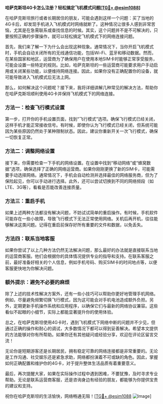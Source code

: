 **哈萨克斯坦4G卡怎么注册？轻松搞定飞机模式问题[[TG💪+ @esim1088](https://t.me/s/esim1088)]**

在哈萨克斯坦旅行或者长期居住的朋友，可能会遇到这样一个问题：买了当地的4G卡后，却发现手机进入飞机模式时网络就断了。这种情况让很多人感到非常苦恼，尤其是在急需联系或查找信息的时候。其实，这个问题并不是不可解决的，只要按照正确的步骤操作，就可以轻松搞定飞机模式下的网络连接问题。

首先，我们来了解一下为什么会出现这种现象。通常情况下，当你开启飞机模式时，手机会自动关闭所有的无线通信功能，包括Wi-Fi、蓝牙和移动数据。然而，在某些国家和地区，运营商为了确保用户在使用本地SIM卡时能够正常享受服务，可能会设置一些特定的规则。比如，哈萨克斯坦的一些运营商可能要求用户手动启用或关闭某些功能，以便维持网络连接。因此，如果你没有正确配置你的设备，就可能导致进入飞机模式后无法上网。

那么，如何解决这个问题呢？接下来，我将详细讲解几种常见的解决方法，帮助你在哈萨克斯坦顺利使用4G卡并保持飞机模式下的网络连接。

### 方法一：检查飞行模式设置

第一步，打开你的手机设置页面，找到“飞行模式”选项。确保飞行模式已经关闭，这样手机才能正常接收信号。有时候，即使你认为飞行模式已经关闭，但系统可能因为某些原因仍然处于某种限制状态。因此，建议你重新开关一次飞行模式，确保一切恢复正常。

### 方法二：调整网络设置

接下来，你需要检查一下手机的网络设置。在设置中找到“移动网络”或“蜂窝数据”选项，确保选择了正确的网络运营商。如果你刚刚更换了新的SIM卡，可能需要手动选择网络。通常情况下，手机会自动检测并选择最佳的网络服务商，但为了保险起见，你可以手动进行选择。此外，还可以尝试切换到不同的网络频段（如LTE、3G等），看看是否能改善连接质量。

### 方法三：重启手机

如果上述两种方法都没有解决问题，不妨试试简单的重启操作。有时候，手机软件可能存在一些小故障，导致飞行模式下无法正常使用网络。关机后再开机，往往能够解决这类问题。记得在重启前保存好所有重要的文件和数据，以免丢失。

### 方法四：联系当地客服

如果你尝试了以上几种方法仍然无法解决问题，那么最好的办法就是直接联系当地的运营商客服。他们会根据你的具体情况提供专业的指导和支持。在联系客服之前，最好准备好相关的个人信息，例如手机号码、购买SIM卡的时间地点等，以便客服更快地为你解决问题。

### 额外提示：避免不必要的麻烦

除了上述的技术性解决方案外，还有一些小技巧可以帮助你更好地管理手机网络。例如，尽量避免频繁切换飞行模式，因为这可能会对手机电池造成额外负担。另外，定期更新手机操作系统和应用程序，以确保它们与最新的网络协议兼容。这些看似不起眼的小细节，实际上都能显著提升你的使用体验。

总之，在哈萨克斯坦使用4G卡时，遇到飞机模式下网络中断的问题并不少见，但通过正确的操作和耐心的调试，大多数情况下都可以得到妥善解决。希望本文提供的方法能够对你有所帮助。如果你还有其他疑问或经验分享，欢迎在评论区留言交流！

无论你是短期游客还是长期居民，拥有稳定可靠的网络连接都是非常重要的。无论是工作沟通、社交娱乐还是紧急求助，网络都扮演着不可或缺的角色。因此，掌握如何正确配置和维护你的4G卡，对于提升整体生活品质有着重要意义。

最后，再次提醒大家，如果在实际操作过程中遇到困难，不要犹豫，及时寻求专业帮助。无论是联系运营商客服，还是咨询身边有经验的朋友，都能够为你提供宝贵的建议和支持。

祝你在哈萨克斯坦的生活愉快，网络畅通无阻！[[TG💪+ @esim1088](https://t.me/s/esim1088) ![Image](https://i.postimg.cc/4NQfJmqS/Snipaste-2025-05-13-00-14-12.png)]